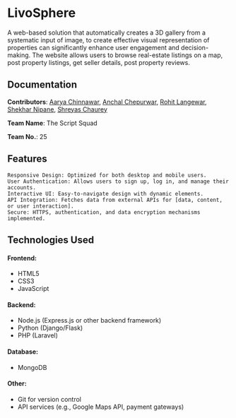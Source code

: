 # LivoSphere
A web-based solution that automatically creates a 3D gallery from a systematic input of image, to create effective visual representation of properties can
significantly enhance user engagement and decision-making. The website allows users to browse real-estate listings on a map, post property listings, get seller details, post property reviews.

## Documentation
__Contributors__: [Aarya Chinnawar](https://github.com/aaryachinnawar), [Anchal Chepurwar](https://github.com/anchal1024), [Rohit Langewar](https://github.com/rohitLanjewar03), [Shekhar Nipane](https://github.com/kasnk), [Shreyas Chaurey](https://github.com/shreyasc60)

__Team Name__: The Script Squad

__Team No.__: 25

## Features

    Responsive Design: Optimized for both desktop and mobile users.
    User Authentication: Allows users to sign up, log in, and manage their accounts.
    Interactive UI: Easy-to-navigate design with dynamic elements.
    API Integration: Fetches data from external APIs for [data, content, or user interaction].
    Secure: HTTPS, authentication, and data encryption mechanisms implemented.

## Technologies Used

  #### Frontend:
  - HTML5
  - CSS3
  - JavaScript

  #### Backend:
  - Node.js (Express.js or other backend framework)
  - Python (Django/Flask)
  - PHP (Laravel)

  #### Database:
  - MongoDB

  #### Other:
  - Git for version control
  - API services (e.g., Google Maps API, payment gateways)
